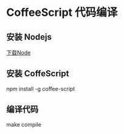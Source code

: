 CoffeeScript 代码编译
====================

## 安装 Nodejs
[下载Node](http://www.nodejs.org/)

## 安装 CoffeScript
npm install -g coffee-script

## 编译代码
make compile
